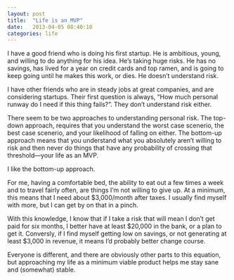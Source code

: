 ```yaml
---
layout: post
title:  "Life is an MVP"
date:   2013-04-05 08:40:10
categories: life
---
```

I have a good friend who is doing his first startup. He is ambitious, young, and willing to do anything for his idea. He’s taking huge risks. He has no savings, has lived for a year on credit cards and top ramen, and is going to keep going until he makes this work, or dies. He doesn’t understand risk.

I have other friends who are in steady jobs at great companies, and are considering startups. Their first question is always, “How much personal runway do I need if this thing fails?”. They don’t understand risk either.

There seem to be two approaches to understanding personal risk. The top-down approach, requires that you understand the worst case scenerio, the best case scenerio, and your likelihood of falling on either. The bottom-up approach means that you understand what you absolutely aren’t willing to risk and then never do things that have any probability of crossing that threshold—your life as an MVP.

I like the bottom-up approach.

For me, having a comfortable bed, the ability to eat out a few times a week and to travel fairly often, are things I’m not willing to give up. At a minimum, this means that I need about $3,000/month after taxes. I usually find myself with more, but I can get by on that in a pinch.

With this knowledge, I know that if I take a risk that will mean I don’t get paid for six months, I better have at least $20,000 in the bank, or a plan to get it. Conversly, if I find myself getting low on savings, or not generating at least $3,000 in revenue, it means I’d probably better change course.

Everyone is different, and there are obviously other parts to this equation, but approaching my life as a minimum viable product helps me stay sane and (somewhat) stable.